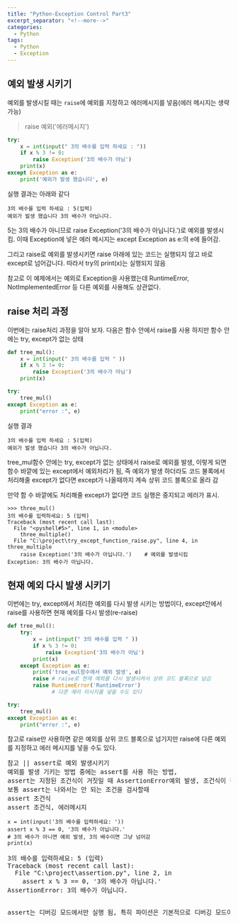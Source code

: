 ```yaml
---
title: "Python-Exception Control Part3"
excerpt_separator: "<!--more-->"
categories:
  - Python
tags:
  - Python
  - Exception
---
```


## 예외 발생 시키기
예외를 발생시킬 때는 `raise`에 예외를 지정하고 에러메시지를 넣음(에러 메시지는 생략 가능)

> raise 예외('에러메시지')

```python
try:
    x = int(input(" 3의 배수를 입력 하세요 : "))
    if x % 3 != 0:
        raise Exception('3의 배수가 아님')
    print(x)
except Exception as e:
    print('예외가 발생 했습니다', e)
```
실행 결과는 아래와 같다
```
3의 배수를 입력 하세요 : 5(입력)
예외가 밣생 했습니다 3의 배수가 아닙니다.
```
5는 3의 배수가 아니므로 raise Exception('3의 배수가 아닙니다.')로 예외를 발생시킴. 이때 Exception에 넣은 에러 메시지는 except Exception as e:의 e에 들어감.

그리고 raise로 예외를 발생시키면 raise 아래에 있는 코드는 실행되지 않고 바로 except로 넘어갑니다. 따라서 try의 print(x)는 실행되지 않음

참고로 이 예제에서는 예외로 Exception을 사용했는데 RuntimeError, NotImplementedError 등 다른 예외를 사용해도 상관없다.

## raise 처리 과정
이번에는  raise처리 과정을 알아 보자. 다음은 함수 안에서  raise를 사용 하지만 함수 안에는 try, except가 없는 상태

```python
def tree_mul():
    x = int(input(" 3의 배수를 입력 " ))
    if x % 3 != 0:
        raise Exception('3의 배수가 아님')
    print(x)

try:
    tree_mul()
except Exception as e: 
    print("error :", e)
```
실행 결과 
```
3의 배수를 입력 하세요 : 5(입력)
예외가 밣생 했습니다 3의 배수가 아닙니다.
```
tree_mul함수 안에는 try, except가 없는 상태에서 raise로 예외를 발생, 이렇게 되면 함수 바깥에 있는 except에서 예외처리가 됨, 즉 예외가 발생 하더라도 코드 불록에서 처리해줄 except가 없다면 except가 나올때까지 계속 상위 코드 블록으로 올라 감

만약 함 수 바깥에도 처리해줄 except가 없다면 코드 실행은 중지되고 에러가 표시.

```
>>> three_mul()
3의 배수를 입력하세요: 5 (입력)
Traceback (most recent call last):
  File "<pyshell#5>", line 1, in <module>
    three_multiple()
  File "C:\project\try_except_function_raise.py", line 4, in three_multiple
    raise Exception('3의 배수가 아닙니다.')    # 예외를 발생시킴
Exception: 3의 배수가 아닙니다.
```

## 현재 예외 다시 발생 시키기
이번에는 try, except에서 처리한 예외를 다시 발생 시키는 방법이다, except안에서 raise를 사용하면 현재 예외를 다시 발생(re-raise)

```python
def tree_mul():
    try:
        x = int(input(" 3의 배수를 입력 " ))
        if x % 3 != 0:
            raise Exception('3의 배수가 아님')
        print(x)
    except Exception as e:
        print('tree_mul함수에서 예외 발생', e)
        raise # raise로 현재 예외를 다시 발생시켜서 상위 코드 블록으로 넘김
        raise RuntimeError('RuntimeError') 
              # 다른 예러 미시지를 넣을 수도 있다

try:
    tree_mul()
except Exception as e: 
    print("error :", e)
```
참고로 raise만 사용하면 같은 예외를 상위 코드 블록으로 넘기지만 raise에 다른 예외를 지정하고 에러 메시지를 넣을 수도 있다.

<pre>
참고 || assert로 예외 발생시키기
예외를 발생 기키는 방법 중에는 assert를 사용 하는 방법, 
assert는 지정된 조건식이 거짓일 때 AssertionError예외 발생, 조건식이 참이면 그냥 넘어감
보통 assert는 나와서는 안 되는 조건을 검사할때
assert 조건식
assert 조건식, 에러메시지
<code>
x = int(input('3의 배수를 입력하세요: '))
assert x % 3 == 0, '3의 배수가 아닙니다.' 
# 3의 배수가 아니면 예외 발생, 3의 배수이면 그냥 넘어감
print(x)
</code>
3의 배수를 입력하세요: 5 (입력)
Traceback (most recent call last):
  File "C:\project\assertion.py", line 2, in <module>
    assert x % 3 == 0, '3의 배수가 아닙니다.'
AssertionError: 3의 배수가 아닙니다.
<code>
</code>
assert는 디버깅 모드에서만 실행 됨, 특히 파이션은 기본적으로 디버깅 모드이며 (__debug__의 값이 True) assert가 실행되지 않게 하려면 python -O(대문자 o) 스크립트파일.py
</pre>

